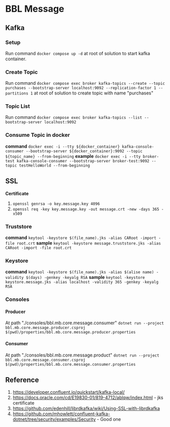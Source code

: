 # BBL Message

## Kafka
### Setup
Run command `docker compose up -d` at root of solution to start kafka container.

### Create Topic
Run command 
`docker compose exec broker kafka-topics --create --topic purchases --bootstrap-server localhost:9092 --replication-factor 1 --partitions 1`
at root of solution to create topic with name "purchases"

### Topic List
Run command 
`docker compose exec broker kafka-topics --list --bootstrap-server localhost:9092`


### Consume Topic in docker
**command**
`docker exec -i --tty ${docker_container} kafka-console-consumer --bootstrap-server ${docker_container}:9092 --topic ${topic_name} --from-beginning`
**example**
`docker exec -i --tty broker-test kafka-console-consumer --bootstrap-server broker-test:9092 --topic testHelloWorld --from-beginning`

## SSL
**Certificate**
1. `openssl genrsa -o key.message.key 4096`
2. `openssl req -key key.message.key -out message.crt -new -days 365 -x509`

### Truststore
**command**
`keytool -keystore $(file_name).jks -alias CARoot -import -file root.crt`
**sample**
`keytool -keystore message.truststore.jks -alias CARoot -import -file root.crt`

### Keystore
**command**
`keytool -keystore $(file_name).jks -alias $(alise name) -validity $(days) -genkey -keyalg RSA`
**sample**
`keytool -keystore keystore.message.jks -alias localhost -validity 365 -genkey -keyalg RSA`

### Consoles
#### Producer
At path "./consoles/bbl.mb.core.message.consumer"
`dotnet run --project bbl.mb.core.message.producer.csproj $(pwd)/properties/bbl.mb.core.message.producer.properties`

#### Consumer
At path "./consoles/bbl.mb.core.message.product"
`dotnet run --project bbl.mb.core.message.consumer.csproj $(pwd)/properties/bbl.mb.core.message.consumer.properties`

## Reference
1. https://developer.confluent.io/quickstart/kafka-local/
2. https://docs.oracle.com/cd/E19830-01/819-4712/ablqw/index.html - jks certificate
3. https://github.com/edenhill/librdkafka/wiki/Using-SSL-with-librdkafka
4. https://github.com/mhowlett/confluent-kafka-dotnet/tree/security/examples/Security - Good one